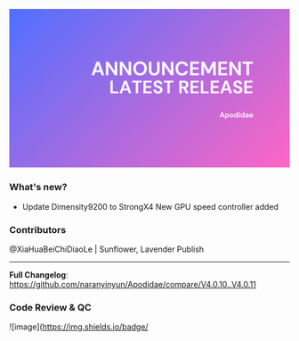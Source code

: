 ![LATEST RELEASE](https://raw.githubusercontent.com/FlowerWorks/Apodidae/main/Blue%20Minimalist%20Business%20Pitch%20Deck%20Presentation.png)
### What's new?
- Update Dimensity9200 to StrongX4 New GPU speed controller added
### Contributors
@XiaHuaBeiChiDiaoLe | Sunflower, Lavender Publish

---
**Full Changelog**: https://github.com/naranyinyun/Apodidae/compare/V4.0.10..V4.0.11

### Code Review & QC
![image](https://img.shields.io/badge/